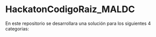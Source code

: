 # HackatonCodigoRaiz_MALDC
En este repositorio se desarrollara una solución para los siguientes 4 categorias:
